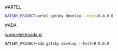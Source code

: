 #ARTEL

```bash
GATSBY_PROJECT=artel gatsby develop --host=0.0.0.0
```

#ADA

www.elektroada.pl
```
GATSBY_PROJECT=ada gatsby develop --host=0.0.0.0
```